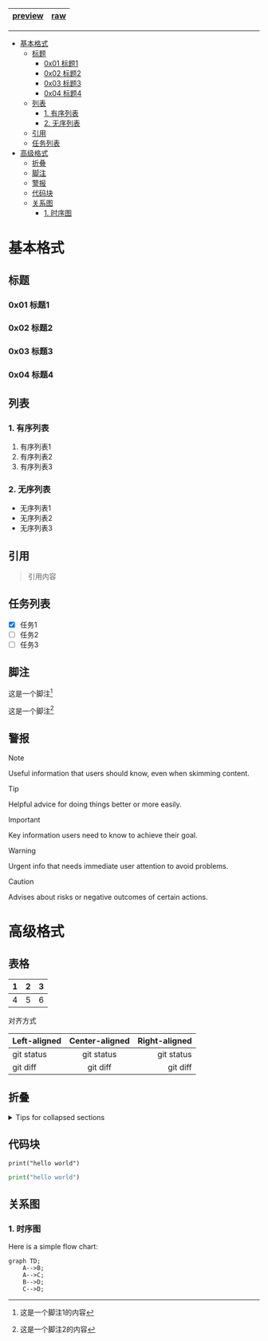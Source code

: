 | [preview](index) | [raw](index.md) |
|:-----------------|----------------:|

---

- [基本格式](#基本格式)
    - [标题](#标题)
        - [0x01 标题1](#0x01-标题1)
        - [0x02 标题2](#0x02-标题2)
        - [0x03 标题3](#0x03-标题3)
        - [0x04 标题4](#0x04-标题4)
    - [列表](#列表)
        - [1. 有序列表](#1-有序列表)
        - [2. 无序列表](#2-无序列表)
    - [引用](#引用)
    - [任务列表](#任务列表)
- [高级格式](#高级格式)
    - [折叠](#折叠)
    - [脚注](#脚注)
    - [警报](#警报)
    - [代码块](#代码块)
    - [关系图](#关系图)
        - [1. 时序图](#1-时序图)

# 基本格式

## 标题

### 0x01 标题1

### 0x02 标题2

### 0x03 标题3

### 0x04 标题4

## 列表

### 1. 有序列表

1. 有序列表1
2. 有序列表2
3. 有序列表3

### 2. 无序列表

- 无序列表1
- 无序列表2
- 无序列表3

## 引用

> 引用内容

## 任务列表

- [x] 任务1
- [ ] 任务2
- [ ] 任务3

## 脚注

这是一个脚注[^1]

这是一个脚注[^2]

## 警报

> [!NOTE]
> Useful information that users should know, even when skimming content.

> [!TIP]
> Helpful advice for doing things better or more easily.

> [!IMPORTANT]
> Key information users need to know to achieve their goal.

> [!WARNING]
> Urgent info that needs immediate user attention to avoid problems.

> [!CAUTION]
> Advises about risks or negative outcomes of certain actions.

# 高级格式

## 表格

| 1 | 2 | 3 |
|---|---|---|
| 4 | 5 | 6 |

对齐方式

| Left-aligned | Center-aligned | Right-aligned |
|:-------------|:--------------:|--------------:|
| git status   |   git status   |    git status |
| git diff     |    git diff    |      git diff |

## 折叠

<details>
<summary>Tips for collapsed sections</summary>


You can add text within a collapsed section.

You can add an image or a code block, too.

```ruby

   puts "Hello World"
   
```

</details>

## 代码块

```
print("hello world")
```

```python
print("hello world")
```

## 关系图

### 1. 时序图

Here is a simple flow chart:

```mermaid
graph TD;
    A-->B;
    A-->C;
    B-->D;
    C-->D;
```

[^1]: 这是一个脚注1的内容

[^2]: 这是一个脚注2的内容